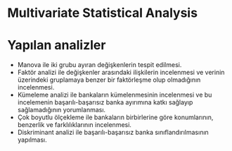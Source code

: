 # Multivariate Statistical Analysis

# Yapılan analizler 

- Manova ile iki grubu ayıran değişkenlerin tespit edilmesi.
- Faktör analizi ile değişkenler arasındaki ilişkilerin incelenmesi ve verinin üzerindeki gruplamaya benzer bir faktörleşme olup olmadığının incelenmesi.
- Kümeleme analizi ile bankaların kümelenmesinin incelenmesi ve bu incelemenin başarılı-başarısız banka ayırımına katkı sağlayıp sağlamadığının yorumlanması. 
- Çok boyutlu ölçekleme ile bankaların birbirlerine göre konumlarının, benzerlik ve farklılıklarının incelenmesi.
- Diskriminant analizi ile başarılı-başarısız banka sınıflandırılmasının yapılması.
